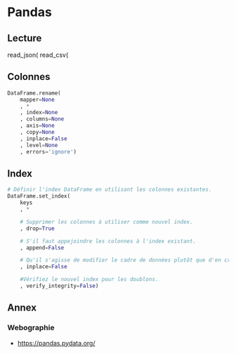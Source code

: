 # Pandas

## Lecture

read_json(
read_csv(

## Colonnes

```Python
DataFrame.rename(
    mapper=None
    , *
    , index=None
    , columns=None
    , axis=None
    , copy=None
    , inplace=False
    , level=None
    , errors='ignore')
```

## Index

```Python
# Définir l'index DataFrame en utilisant les colonnes existantes.
DataFrame.set_index(
    keys
    , *

    # Supprimer les colonnes à utiliser comme nouvel index.
    , drop=True

    # S'il faut appejoindre les colonnes à l'index existant.
    , append=False 

    # Qu'il s'agisse de modifier le cadre de données plutôt que d'en créer un nouveau.
    , inplace=False 

    #Vérifiez le nouvel index pour les doublons.
    , verify_integrity=False)
```

## Annex

### Webographie

- https://pandas.pydata.org/